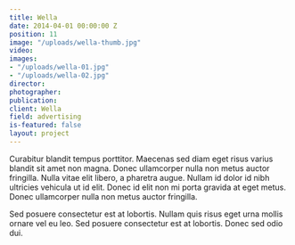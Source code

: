 ```yaml
---
title: Wella
date: 2014-04-01 00:00:00 Z
position: 11
image: "/uploads/wella-thumb.jpg"
video: 
images:
- "/uploads/wella-01.jpg"
- "/uploads/wella-02.jpg"
director: 
photographer: 
publication: 
client: Wella
field: advertising
is-featured: false
layout: project
---
```


Curabitur blandit tempus porttitor. Maecenas sed diam eget risus varius blandit sit amet non magna. Donec ullamcorper nulla non metus auctor fringilla. Nulla vitae elit libero, a pharetra augue. Nullam id dolor id nibh ultricies vehicula ut id elit. Donec id elit non mi porta gravida at eget metus. Donec ullamcorper nulla non metus auctor fringilla.

Sed posuere consectetur est at lobortis. Nullam quis risus eget urna mollis ornare vel eu leo. Sed posuere consectetur est at lobortis. Donec sed odio dui.